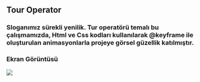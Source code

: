 <h2> Tour Operator </h2>

<h3>Sloganımız sürekli yenilik. Tur operatörü temalı bu çalışmamızda, Html ve Css kodları kullanılarak @keyframe ile oluşturulan animasyonlarla projeye görsel güzellik katılmıştır.</h3>

<h3>Ekran Görüntüsü</h3>

![](ekrangoruntusu.gif)
